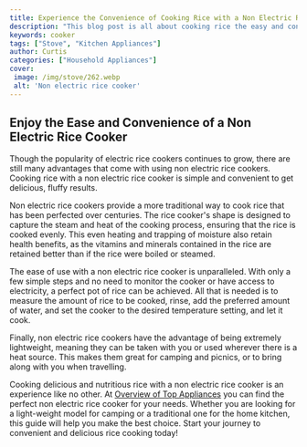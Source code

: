 ```yaml
---
title: Experience the Convenience of Cooking Rice with a Non Electric Rice Cooker
description: "This blog post is all about cooking rice the easy and convenient way - with a non-electric rice cooker Learn how to make perfectly cooked rice each and every time no electricity needed"
keywords: cooker
tags: ["Stove", "Kitchen Appliances"]
author: Curtis
categories: ["Household Appliances"]
cover: 
 image: /img/stove/262.webp
 alt: 'Non electric rice cooker'
---
```

## Enjoy the Ease and Convenience of a Non Electric Rice Cooker
Though the popularity of electric rice cookers continues to grow, there are still many advantages that come with using non electric rice cookers. Cooking rice with a non electric rice cooker is simple and convenient to get delicious, fluffy results.

Non electric rice cookers provide a more traditional way to cook rice that has been perfected over centuries. The rice cooker's shape is designed to capture the steam and heat of the cooking process, ensuring that the rice is cooked evenly. This even heating and trapping of moisture also retain health benefits, as the vitamins and minerals contained in the rice are retained better than if the rice were boiled or steamed.

The ease of use with a non electric rice cooker is unparalleled. With only a few simple steps and no need to monitor the cooker or have access to electricity, a perfect pot of rice can be achieved. All that is needed is to measure the amount of rice to be cooked, rinse, add the preferred amount of water, and set the cooker to the desired temperature setting, and let it cook.

Finally, non electric rice cookers have the advantage of being extremely lightweight, meaning they can be taken with you or used wherever there is a heat source. This makes them great for camping and picnics, or to bring along with you when travelling.

Cooking delicious and nutritious rice with a non electric rice cooker is an experience like no other. At [Overview of Top Appliances](./pages/appliance-overview) you can find the perfect non electric rice cooker for your needs. Whether you are looking for a light-weight model for camping or a traditional one for the home kitchen, this guide will help you make the best choice. Start your journey to convenient and delicious rice cooking today!
